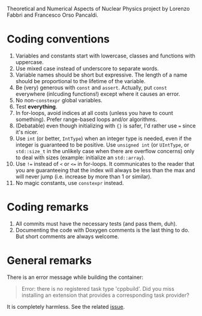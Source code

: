 Theoretical and Numerical Aspects of Nuclear Physics project by Lorenzo Fabbri and Francesco Orso Pancaldi.

# Coding conventions

1. Variables and constants start with lowercase, classes and functions with uppercase.
2. Use mixed case instead of underscore to separate words.
3. Variable names should be short but expressive. The length of a name should be proportional to the lifetime of the variable.
4. Be (very) generous with `const` and `assert`. Actually, put `const` everywhere (inlcuding functions!) except where it causes an error.
5. No non-`constexpr` global variables.
6. Test **everything**.
7. In for-loops, avoid indices at all costs (unless you have to count something). Prefer range-based loops and/or algorithms.
8. (Debatable) even though initializing with `{}` is safer, I'd rather use `=` since it's nicer.
9. Use `int` (or better, `IntType`) when an integer type is needed, even if the integer is guaranteed to be positive. Use `unsigned int` (or `UIntType`, or `std::size_t` in the unlikely case when there are overflow concerns) only to deal with sizes (example: initialize an `std::array`).
10. Use `!=` instead of `<` or `<=` in for-loops. It communicates to the reader that you are guaranteeing that the index will always be less than the max and will never jump (i.e. increase by more than 1 or similar).
11. No magic constants, use `constexpr` instead.

# Coding remarks

1. All commits must have the necessary tests (and pass them, duh).
2. Documenting the code with Doxygen comments is the last thing to do. But short comments are always welcome.

# General remarks

There is an error message while building the container:

> Error: there is no registered task type 'cppbuild'. Did you miss installing an extension that provides a corresponding task provider?
 
It is completely harmless.
See the related [issue](https://github.com/microsoft/vscode-cpptools/issues/6450).
